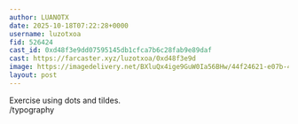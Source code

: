 ```yaml
---
author: LUANOTX
date: 2025-10-18T07:22:28+0000
username: luzotxoa
fid: 526424
cast_id: 0xd48f3e9dd07595145db1cfca7b6c28fab9e89daf
cast: https://farcaster.xyz/luzotxoa/0xd48f3e9d
image: https://imagedelivery.net/BXluQx4ige9GuW0Ia56BHw/44f24621-e07b-4fad-e323-6d226ba0ba00/original
layout: post
---
```

Exercise using dots and tildes.  
/typography  

<img src='https://imagedelivery.net/BXluQx4ige9GuW0Ia56BHw/44f24621-e07b-4fad-e323-6d226ba0ba00/original' alt='' referrerpolicy='no-referrer'/>